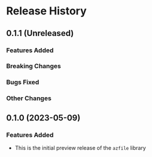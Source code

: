 # Release History

## 0.1.1 (Unreleased)

### Features Added

### Breaking Changes

### Bugs Fixed

### Other Changes

## 0.1.0 (2023-05-09)

### Features Added

* This is the initial preview release of the `azfile` library
